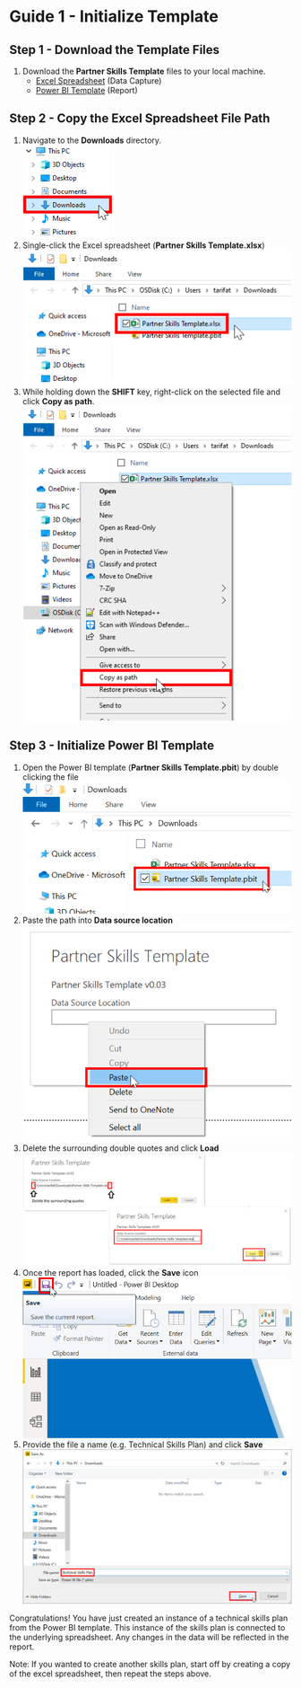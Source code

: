 # Guide 1 - Initialize Template

## Step 1 - Download the Template Files
1. Download the **Partner Skills Template** files to your local machine.  
   * [Excel Spreadsheet](../../../raw/master/files/Partner%20Skills%20Template.xlsx) (Data Capture)
   * [Power BI Template](../../../raw/master/files/Partner%20Skills%20Template.pbit) (Report)

## Step 2 - Copy the Excel Spreadsheet File Path
1. Navigate to the **Downloads** directory.  
[![alt text](../images/img-template-downloads-folder.png "Downloads")](../../../raw/master/images/img-template-downloads-folder.png) 
2. Single-click the Excel spreadsheet (**Partner Skills Template.xlsx**)  
[![alt text](../images/img-template-select-file.png "Downloads")](../../../raw/master/images/img-template-select-file.png) 
3. While holding down the **SHIFT** key, right-click on the selected file and click **Copy as path**.  
[![alt text](../images/img-template-copy-path.png "Downloads")](../../../raw/master/images/img-template-copy-path.png) 


## Step 3 - Initialize Power BI Template
1. Open the Power BI template (**Partner Skills Template.pbit**) by double clicking the file  
[![alt text](../images/img-template-open-pbit.png "Downloads")](../../../raw/master/images/img-template-open-pbit.png) 
2. Paste the path into **Data source location**  
[![alt text](../images/img-template-paste-path.png "Downloads")](../../../raw/master/images/img-template-paste-path.png) 
3. Delete the surrounding double quotes and click **Load**  
[![alt text](../images/img-template-delete-quotes.png "Downloads")](../../../raw/master/images/img-template-delete-quotes.png) 
4. Once the report has loaded, click the **Save** icon  
[![alt text](../images/img-template-save-pbix.png "Downloads")](../../../raw/master/images/img-template-save-pbix.png) 
5. Provide the file a name (e.g. Technical Skills Plan) and click **Save**  
[![alt text](../images/img-template-save-dialog.png "Downloads")](../../../raw/master/images/img-template-save-dialog.png) 

Congratulations! You have just created an instance of a technical skills plan from the Power BI template. This instance of the skills plan is connected to the underlying spreadsheet. Any changes in the data will be reflected in the report.

Note: If you wanted to create another skills plan, start off by creating a copy of the excel spreadsheet, then repeat the steps above.